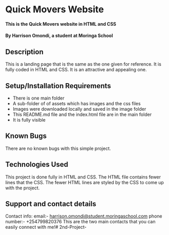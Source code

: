 # Quick Movers Website
#### This is the Quick Movers website in HTML and CSS
#### By Harrison Omondi, a student at Moringa School
## Description
This is a landing page that is the same as the one given for reference. It is fully coded in HTML and CSS. It is an attractive and appealing one.
## Setup/Installation Requirements
* There is one main folder
* A sub-folder of of assets which has images and the css files
* Images were downloaded locally and saved in the image folder
* This README.md file and the index.html file are in the main folder
* It is fully visible
## Known Bugs
There are no known bugs with this simple project.
## Technologies Used
This project is done fully in HTML and CSS. The HTML file contains fewer lines that the CSS.
The fewer HTML lines are styled by the CSS to come up with the project.
## Support and contact details
Contact info: email:- harrison.omondi@student.moringaschool.com
              phone number:- +254799820376
This are the two main contacts that you can easily connect with me!# 2nd-Project-
